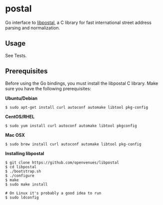# postal

Go interface to [libpostal](https://github.com/openvenues/libpostal), a C library for fast international street address parsing and normalization.

## Usage

See Tests.

## Prerequisites

Before using the Go bindings, you must install the libpostal C library. Make sure you have the following prerequisites:

**Ubuntu/Debian**
```
$ sudo apt-get install curl autoconf automake libtool pkg-config
```

**CentOS/RHEL**
```
$ sudo yum install curl autoconf automake libtool pkgconfig
```

**Mac OSX**
```
$ sudo brew install curl autoconf automake libtool pkg-config
```

**Installing libpostal**

```
$ git clone https://github.com/openvenues/libpostal
$ cd libpostal
$ ./bootstrap.sh
$ ./configure
$ make
$ sudo make install

# On Linux it's probably a good idea to run
$ sudo ldconfig
```